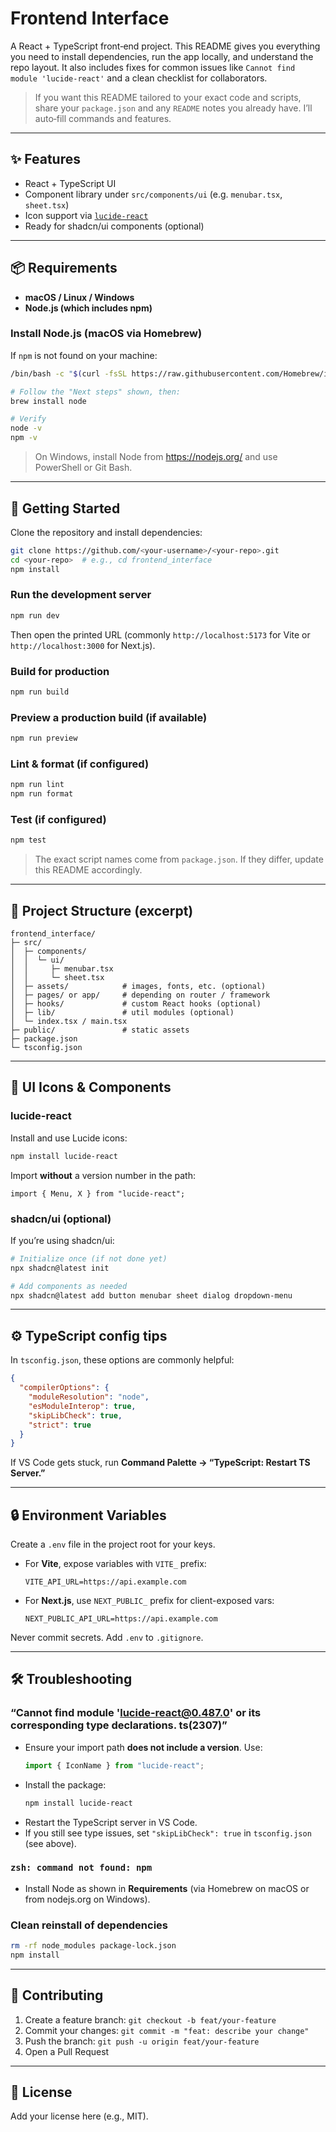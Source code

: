 # Frontend Interface

A React + TypeScript front‑end project. This README gives you everything you need to install dependencies, run the app locally, and understand the repo layout. It also includes fixes for common issues like `Cannot find module 'lucide-react'` and a clean checklist for collaborators.

> If you want this README tailored to your exact code and scripts, share your `package.json` and any `README` notes you already have. I’ll auto‑fill commands and features.

---

## ✨ Features
- React + TypeScript UI
- Component library under `src/components/ui` (e.g. `menubar.tsx`, `sheet.tsx`)
- Icon support via [`lucide-react`](https://www.npmjs.com/package/lucide-react)
- Ready for shadcn/ui components (optional)

---

## 📦 Requirements

- **macOS / Linux / Windows**
- **Node.js (which includes npm)**

### Install Node.js (macOS via Homebrew)
If `npm` is not found on your machine:
```bash
/bin/bash -c "$(curl -fsSL https://raw.githubusercontent.com/Homebrew/install/HEAD/install.sh)"

# Follow the "Next steps" shown, then:
brew install node

# Verify
node -v
npm -v
```

> On Windows, install Node from https://nodejs.org/ and use PowerShell or Git Bash.

---

## 🚀 Getting Started

Clone the repository and install dependencies:

```bash
git clone https://github.com/<your-username>/<your-repo>.git
cd <your-repo>  # e.g., cd frontend_interface
npm install
```

### Run the development server
```bash
npm run dev
```
Then open the printed URL (commonly `http://localhost:5173` for Vite or `http://localhost:3000` for Next.js).

### Build for production
```bash
npm run build
```

### Preview a production build (if available)
```bash
npm run preview
```

### Lint & format (if configured)
```bash
npm run lint
npm run format
```

### Test (if configured)
```bash
npm test
```

> The exact script names come from `package.json`. If they differ, update this README accordingly.

---

## 🧱 Project Structure (excerpt)

```
frontend_interface/
├─ src/
│  ├─ components/
│  │  └─ ui/
│  │     ├─ menubar.tsx
│  │     └─ sheet.tsx
│  ├─ assets/            # images, fonts, etc. (optional)
│  ├─ pages/ or app/     # depending on router / framework
│  ├─ hooks/             # custom React hooks (optional)
│  ├─ lib/               # util modules (optional)
│  └─ index.tsx / main.tsx
├─ public/               # static assets
├─ package.json
└─ tsconfig.json
```

---

## 🧩 UI Icons & Components

### lucide-react
Install and use Lucide icons:
```bash
npm install lucide-react
```

Import **without** a version number in the path:
```tsx
import { Menu, X } from "lucide-react";
```

### shadcn/ui (optional)
If you’re using shadcn/ui:
```bash
# Initialize once (if not done yet)
npx shadcn@latest init

# Add components as needed
npx shadcn@latest add button menubar sheet dialog dropdown-menu
```

---

## ⚙️ TypeScript config tips

In `tsconfig.json`, these options are commonly helpful:
```json
{
  "compilerOptions": {
    "moduleResolution": "node",
    "esModuleInterop": true,
    "skipLibCheck": true,
    "strict": true
  }
}
```
If VS Code gets stuck, run **Command Palette → “TypeScript: Restart TS Server.”**

---

## 🔒 Environment Variables

Create a `.env` file in the project root for your keys.

- For **Vite**, expose variables with `VITE_` prefix:
  ```env
  VITE_API_URL=https://api.example.com
  ```

- For **Next.js**, use `NEXT_PUBLIC_` prefix for client-exposed vars:
  ```env
  NEXT_PUBLIC_API_URL=https://api.example.com
  ```

Never commit secrets. Add `.env` to `.gitignore`.

---

## 🛠️ Troubleshooting

### “Cannot find module 'lucide-react@0.487.0' or its corresponding type declarations. ts(2307)”
- Ensure your import path **does not include a version**. Use:
  ```ts
  import { IconName } from "lucide-react";
  ```
- Install the package:
  ```bash
  npm install lucide-react
  ```
- Restart the TypeScript server in VS Code.
- If you still see type issues, set `"skipLibCheck": true` in `tsconfig.json` (see above).

### `zsh: command not found: npm`
- Install Node as shown in **Requirements** (via Homebrew on macOS or from nodejs.org on Windows).

### Clean reinstall of dependencies
```bash
rm -rf node_modules package-lock.json
npm install
```

---

## 🤝 Contributing

1. Create a feature branch: `git checkout -b feat/your-feature`
2. Commit your changes: `git commit -m "feat: describe your change"`
3. Push the branch: `git push -u origin feat/your-feature`
4. Open a Pull Request

---

## 🧾 License

Add your license here (e.g., MIT).


